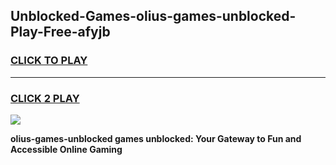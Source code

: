
## Unblocked-Games-olius-games-unblocked-Play-Free-afyjb
<h3>
<a href="https://premium76.site?title=olius-games-unblocked&ref=23A">CLICK TO PLAY</a></h3>
<hr>

<h3>
<a href="https://premium76.site?title=olius-games-unblocked&ref=23A">CLICK 2 PLAY</a>
  
</h3>

<a href="https://premium76.site?title=olius-games-unblocked&ref=23A"><img src="https://clearcache.store/games.png"></a>


**olius-games-unblocked games unblocked: Your Gateway to Fun and Accessible Online Gaming**
